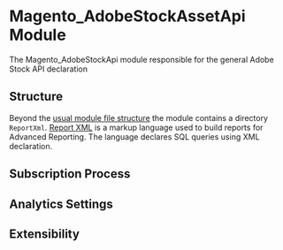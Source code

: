 # Magento_AdobeStockAssetApi Module

The Magento_AdobeStockApi module responsible for the general Adobe Stock API declaration

## Structure

Beyond the [usual module file structure](https://devdocs.magento.com/guides/v2.2/architecture/archi_perspectives/components/modules/mod_intro.html) the module contains a directory `ReportXml`.
[Report XML](https://devdocs.magento.com/guides/v2.2/advanced-reporting/report-xml.html) is a markup language used to build reports for Advanced Reporting.
The language declares SQL queries using XML declaration.

## Subscription Process

## Analytics Settings

## Extensibility


